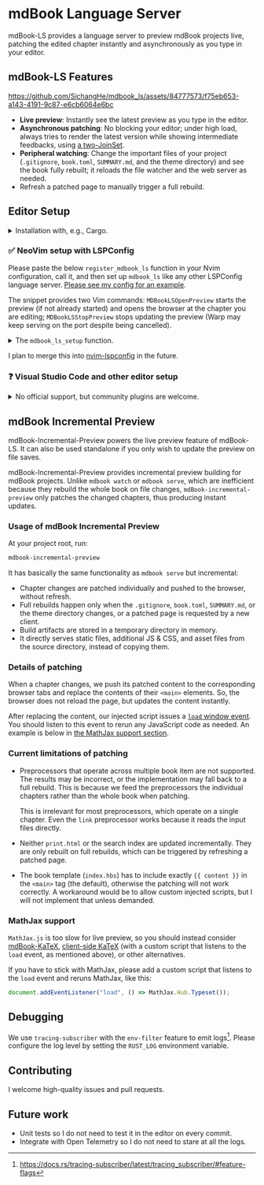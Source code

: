 # mdBook Language Server

mdBook-LS provides a language server to preview mdBook projects live,
patching the edited chapter instantly and asynchronously as you type in
your editor.

## mdBook-LS Features

<https://github.com/SichangHe/mdbook_ls/assets/84777573/f75eb653-a143-4191-9c87-e6cb6064e6bc>

- **Live preview**: Instantly see the latest preview as you type in the editor.
- **Asynchronous patching**: No blocking your editor; under high load,
    always tries to render the latest version while
    showing intermediate feedbacks, using [a two-JoinSet].
- **Peripheral watching**:
    Change the important files of your project (`.gitignore`, `book.toml`,
    `SUMMARY.md`, and the theme directory) and see the book fully rebuilt;
    it reloads the file watcher and the web server as needed.
- Refresh a patched page to manually trigger a full rebuild.

## Editor Setup

<details><summary>Installation with, e.g., Cargo.</summary>

```sh
cargo install mdbook_ls
```

</details>

### ✅ NeoVim setup with LSPConfig

Please paste the below `register_mdbook_ls` function in
your Nvim configuration, call it,
and then set up `mdbook_ls` like any other LSPConfig language server.
[Please see my config for an
example](https://github.com/SichangHe/.config/blob/a01e81bb84dd24ef350882e912d56feb1c3ef9db/nvim/lua/plugins/lsp.lua#L256).

The snippet provides two Vim commands:
`MDBookLSOpenPreview` starts the preview (if not already started)
and opens the browser at the chapter you are editing;
`MDBookLSStopPreview` stops updating the preview
(Warp may keep serving on the port despite being cancelled).

<details>
<summary>The <code>mdbook_ls_setup</code> function.</summary>

```lua
local function register_mdbook_ls()
    local lspconfig = require('lspconfig')
    local function execute_command_with_params(params)
        local clients = lspconfig.util.get_lsp_clients {
            bufnr = vim.api.nvim_get_current_buf(),
            name = 'mdbook_ls',
        }
        for _, client in ipairs(clients) do
            client.request('workspace/executeCommand', params, nil, 0)
        end
    end
    local function open_preview()
        local params = {
            command = 'open_preview',
            arguments = { "127.0.0.1:33000", vim.api.nvim_buf_get_name(0) },
        }
        execute_command_with_params(params)
    end
    local function stop_preview()
        local params = {
            command = 'stop_preview',
            arguments = {},
        }
        execute_command_with_params(params)
    end

    require('lspconfig.configs').mdbook_ls = {
        default_config = {
            cmd = { 'mdbook-ls' },
            filetypes = { 'markdown' },
            root_dir = lspconfig.util.root_pattern('book.toml'),
        },
        commands = {
            MDBookLSOpenPreview = {
                open_preview,
                description = 'Open mdBook-LS preview',
            },
            MDBookLSStopPreview = {
                stop_preview,
                description = 'Stop mdBook-LS preview',
            },
        },
        docs = {
            description = [[The mdBook Language Server for previewing mdBook projects live.]],
        },
    }
end
```

</details>

I plan to merge this into [nvim-lspconfig] in the future.

### ❓ Visual Studio Code and other editor setup

<details>
<summary>No official support, but community plugins are welcome.</summary>

I do not currently use VSCode and these other editors,
so I do not wish to maintain plugins for them.

However,
it should be straightforward to implement plugins for them since
mdBook-LS implements the Language Server Protocol (LSP).
So,
please feel free to make a plugin yourself and create an issue for me to
link it here.

</details>

## mdBook Incremental Preview

mdBook-Incremental-Preview powers the live preview feature of mdBook-LS.
It can also be used standalone if you only wish to update the preview on
file saves.

mdBook-Incremental-Preview provides incremental preview building for
mdBook projects.
Unlike `mdbook watch` or `mdbook serve`,
which are inefficient because they rebuild the whole book on file changes,
`mdBook-incremental-preview` only patches the changed chapters,
thus producing instant updates.

### Usage of mdBook Incremental Preview

At your project root, run:

```sh
mdbook-incremental-preview
```

It has basically the same functionality as `mdbook serve` but incremental:

- Chapter changes are patched individually and pushed to the browser,
    without refresh.
- Full rebuilds happen only when the `.gitignore`, `book.toml`, `SUMMARY.md`,
    or the theme directory changes,
    or a patched page is requested by a new client.
    <!-- NOTE: We need to rebuild on theme changes because of templates. -->
- Build artifacts are stored in a temporary directory in memory.
- It directly serves static files, additional JS & CSS,
    and asset files from the source directory, instead of copying them.

### Details of patching

When a chapter changes,
we push its patched content to the corresponding browser tabs and
replace the contents of their `<main>` elements.
So, the browser does not reload the page, but updates the content instantly.

After replacing the content,
our injected script issues a [`load` window event][load-event].
You should listen to this event to rerun any JavaScript code as needed.
An example is below in [the MathJax support section](#mathjax-support).

### Current limitations of patching

- Preprocessors that operate across multiple book item are not supported.
    The results may be incorrect,
    or the implementation may fall back to a full rebuild.
    This is because
    we feed the preprocessors the individual chapters rather than
    the whole book when patching.

    This is irrelevant for most preprocessors,
    which operate on a single chapter.
    Even the `link` preprocessor works because
    it reads the input files directly.
- Neither `print.html` or the search index are updated incrementally.
    They are only rebuilt on full rebuilds,
    which can be triggered by refreshing a patched page.
- The book template (`index.hbs`)
    has to include exactly `{{ content }}` in the `<main>` tag (the default),
    otherwise the patching will not work correctly.
    A workaround would be to allow custom injected scripts,
    but I will not implement that unless demanded.

### MathJax support

`MathJax.js` is too slow for live preview,
so you should instead consider [mdBook-KaTeX], [client-side KaTeX]
(with a custom script that listens to the `load` event, as mentioned above),
or other alternatives.

If you have to stick with MathJax,
please add a custom script that listens to the `load` event and reruns MathJax,
like this:

```javascript
document.addEventListener("load", () => MathJax.Hub.Typeset());
```

## Debugging

We use `tracing-subscriber` with the `env-filter` feature to
emit logs[^tracing-env-filter].
Please configure the log level by setting the `RUST_LOG` environment variable.

## Contributing

I welcome high-quality issues and pull requests.

## Future work

- Unit tests so I do not need to test it in the editor on every commit.
- Integrate with Open Telemetry so I do not need to stare at all the logs.

[^tracing-env-filter]: <https://docs.rs/tracing-subscriber/latest/tracing_subscriber/#feature-flags>

[a two-JoinSet]: https://docs.rs/tokio_two_join_set/latest/tokio_two_join_set/struct.TwoJoinSet.html
[client-side KaTeX]: https://katex.org/docs/browser.html
[load-event]: https://developer.mozilla.org/en-US/docs/Web/API/Window/load_event
[mdBook-KaTeX]: https://github.com/lzanini/mdbook-katex
[nvim-lspconfig]: https://github.com/neovim/nvim-lspconfig
